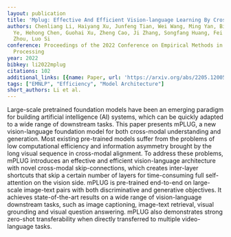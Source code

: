 ```yaml
---
layout: publication
title: 'Mplug: Effective And Efficient Vision-language Learning By Cross-modal Skip-connections'
authors: Chenliang Li, Haiyang Xu, Junfeng Tian, Wei Wang, Ming Yan, Bin Bi, Jiabo
  Ye, Hehong Chen, Guohai Xu, Zheng Cao, Ji Zhang, Songfang Huang, Fei Huang, Jingren
  Zhou, Luo Si
conference: Proceedings of the 2022 Conference on Empirical Methods in Natural Language
  Processing
year: 2022
bibkey: li2022mplug
citations: 102
additional_links: [{name: Paper, url: 'https://arxiv.org/abs/2205.12005'}]
tags: ["EMNLP", "Efficiency", "Model Architecture"]
short_authors: Li et al.
---
```

Large-scale pretrained foundation models have been an emerging paradigm for
building artificial intelligence (AI) systems, which can be quickly adapted to
a wide range of downstream tasks. This paper presents mPLUG, a new
vision-language foundation model for both cross-modal understanding and
generation. Most existing pre-trained models suffer from the problems of low
computational efficiency and information asymmetry brought by the long visual
sequence in cross-modal alignment. To address these problems, mPLUG introduces
an effective and efficient vision-language architecture with novel cross-modal
skip-connections, which creates inter-layer shortcuts that skip a certain
number of layers for time-consuming full self-attention on the vision side.
mPLUG is pre-trained end-to-end on large-scale image-text pairs with both
discriminative and generative objectives. It achieves state-of-the-art results
on a wide range of vision-language downstream tasks, such as image captioning,
image-text retrieval, visual grounding and visual question answering. mPLUG
also demonstrates strong zero-shot transferability when directly transferred to
multiple video-language tasks.